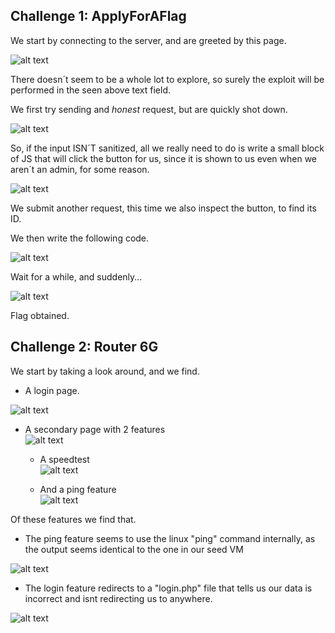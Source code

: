 ## Challenge 1: ApplyForAFlag

We start by connecting to the server, and are greeted by this page.

![alt text](https://git.fe.up.pt/fsi/fsi2223/l11g03/-/raw/main/imgs/ctf5img1.PNG "Title")

There doesn´t seem to be a whole lot to explore, so surely the exploit will be performed in the seen above text field.

We first try sending and *honest* request, but are quickly shot down.

![alt text](https://git.fe.up.pt/fsi/fsi2223/l11g03/-/raw/main/imgs/ctf5img2.PNG "Title")

So, if the input ISN´T sanitized, all we really need to do is write a small block of JS that will click the button for us, since it is shown to us even when we aren´t an admin, for some reason.

![alt text](https://git.fe.up.pt/fsi/fsi2223/l11g03/-/raw/main/imgs/ctf5img3.PNG "Title")

We submit another request, this time we also inspect the button, to find its ID.

We then write the following code.

![alt text](https://git.fe.up.pt/fsi/fsi2223/l11g03/-/raw/main/imgs/ctf5img4.PNG "Title")

Wait for a while, and suddenly...

![alt text](https://git.fe.up.pt/fsi/fsi2223/l11g03/-/raw/main/imgs/ctf5img5.PNG "Title")

Flag obtained.

## Challenge 2: Router 6G

We start by taking a look around, and we find.

- A login page.

![alt text](https://git.fe.up.pt/fsi/fsi2223/l11g03/-/raw/main/imgs/ctf5img6.PNG "Title")


- A secondary page with 2 features  
![alt text](https://git.fe.up.pt/fsi/fsi2223/l11g03/-/raw/main/imgs/ctf5img7.PNG "Title")

	- A speedtest  
	![alt text](https://git.fe.up.pt/fsi/fsi2223/l11g03/-/raw/main/imgs/ctf5img8.PNG "Title")

	- And a ping feature  
	![alt text](https://git.fe.up.pt/fsi/fsi2223/l11g03/-/raw/main/imgs/ctf5img9.PNG "Title")

Of these features we find that.

- The ping feature seems to use the linux "ping" command internally, as the output seems identical to the one in our seed VM

 ![alt text](https://git.fe.up.pt/fsi/fsi2223/l11g03/-/raw/main/imgs/ctf5img10.PNG "Title")

 - The login feature redirects to a "login.php" file that tells us our data is incorrect and isnt redirecting us to anywhere.

  ![alt text](https://git.fe.up.pt/fsi/fsi2223/l11g03/-/raw/main/imgs/ctf5img11.PNG "Title")
